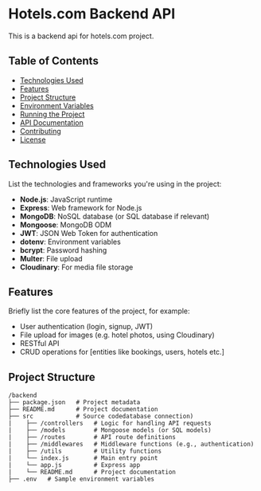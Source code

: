 # Hotels.com Backend API

This is a backend api for hotels.com project.

## Table of Contents

-   [Technologies Used](#technologies-used)
-   [Features](#features)
-   [Project Structure](#project-structure)
-   [Environment Variables](#environment-variables)
-   [Running the Project](#running-the-project)
-   [API Documentation](#api-documentation)
-   [Contributing](#contributing)
-   [License](#license)

## Technologies Used

List the technologies and frameworks you're using in the project:

-   **Node.js**: JavaScript runtime
-   **Express**: Web framework for Node.js
-   **MongoDB**: NoSQL database (or SQL database if relevant)
-   **Mongoose**: MongoDB ODM
-   **JWT**: JSON Web Token for authentication
-   **dotenv**: Environment variables
-   **bcrypt**: Password hashing
-   **Multer**: File upload
-   **Cloudinary**: For media file storage

## Features

Briefly list the core features of the project, for example:

-   User authentication (login, signup, JWT)
-   File upload for images (e.g. hotel photos, using Cloudinary)
-   RESTful API
-   CRUD operations for [entities like bookings, users, hotels etc.]

## Project Structure


```plaintext
/backend
├── package.json   # Project metadata
├── README.md      # Project documentation
├── src            # Source codedatabase connection)
|    ├── /controllers   # Logic for handling API requests
|    ├── /models        # Mongoose models (or SQL models)
|    ├── /routes        # API route definitions
|    ├── /middlewares   # Middleware functions (e.g., authentication)
|    ├── /utils         # Utility functions
|    └── index.js       # Main entry point
|    └── app.js         # Express app
|    └── README.md      # Project documentation
├── .env   # Sample environment variables
```
